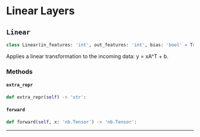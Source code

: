 # Linear Layers

## `Linear`

```python
class Linear(in_features: 'int', out_features: 'int', bias: 'bool' = True):
```
Applies a linear transformation to the incoming data: y = xA^T + b.


### Methods

#### `extra_repr`
```python
def extra_repr(self) -> 'str':
```

#### `forward`
```python
def forward(self, x: 'nb.Tensor') -> 'nb.Tensor':
```

---
